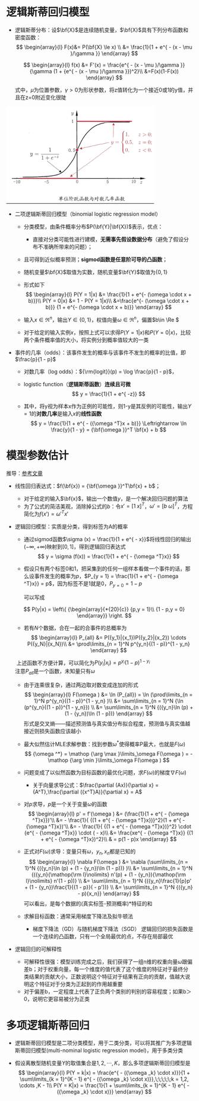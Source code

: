 # 逻辑斯蒂回归模型

- 逻辑斯蒂分布：设$\bf{X}$是连续随机变量，$\bf{X}$具有下列分布函数和密度函数：
  $$
  \begin{array}{l}
  F(x)&= P(\bf{X} \le x) \\
	&= \frac{1}{1 + e^{ - (x - \mu )/\gamma }}
  \end{array}
  $$
  
  $$
  \begin{array}{l}
  f(x) &= F'(x) = \frac{e^{ - (x - \mu )/\gamma }} {\gamma (1 + {e^{ - (x - \mu )/\gamma }})^2}\\
  &=F(x)(1-F(x))
  \end{array}
  $$
  
  式中，$\mu$为位置参数，$\gamma>0$为形状参数，将z值转化为一个接近0或1的y值，并且在z=0附近变化很陡

![](pic\logistic.png)

- 二项逻辑斯蒂回归模型（binomial logistic regression model）

  - 分类模型，由条件概率分布$P(\bf{Y}|\bf{X})$表示，优点：

    - 直接对分类可能性进行建模，**无需事先假设数据分布**（避免了假设分布不准确所带来的问题）；
  - 且可得到近似概率预测；**sigmod函数是任意阶可导的凸函数**；
  
  - 随机变量$\bf{X}$取值为实数，随机变量$\bf{Y}$取值为$\{0,1\}$
  
  - 形式如下
    $$
    \begin{array}{l}
    P(Y = 1|x) &= \frac{1}{1 + e^{- (\omega  \cdot x + b)}}\\
  P(Y = 0|x) &= 1 - P(Y = 1|x)\\
               &=\frac{e^{- (\omega  \cdot x + b)}} {1 + e^{- (\omega  \cdot x + b)}}
    \end{array}
    $$
  
  - 输入$x \in {\Re ^n}$，输出$Y\in\{0,1\}$，权值向量$\omega\in {\Re ^n}$，偏置$b\in \Re $
  
  - 对于给定的输入实例$x$，按照上式可以求得$P(Y = 1|x)$和$P(Y = 0|x)$，比较两个条件概率值的大小，将实例分到概率值较大的一类
- 事件的几率（odds）：该事件发生的概率与该事件不发生的概率的比值，即$\frac{p}{1 - p}$

  - 对数几率（log odds）：${\rm{logit}}(p) = \log \frac{p}{1 - p}$，
  
  - logistic function（**逻辑斯蒂函数**）**连续且可微**
    $$
    y = \frac{1}{1 + e^{ -z}}
    $$
  
  - 其中，将y视为样本x作为正例的可能性，则1-y是其反例的可能性，输出$Y=1$的**对数几率**是输入$x$的**线性函数**
    $$
    y = \frac{1}{1 + e^{ - ({\omega ^T}x + b)}} \Leftrightarrow \ln \frac{y}{1 - y} = {\bf{\omega }}^T \bf{x} + b
    $$

# 模型参数估计

推导：[参考文章](https://zhuanlan.zhihu.com/p/44591359)

  - 线性回归表达式：$f(\bf{x}) = {\bf{\omega }}^T\bf{x} + b$；

    - 对于给定的输入$\bf{x}$，输出一个数值$y$，是一个解决回归问题的算法
    - 为了公式的简洁美观，消除掉公式的$b$：令$x' = {[1\;x]^T}$，$\omega ' = {[b\;\omega ]^T}$，方程简化为$f(x') = \omega {'^T}x'$

  - 逻辑回归模型：实质是分类，得到标签为A的概率

    - 通过sigmod函数$\sigma (x) = \frac{1}{1 + e^{ - x}}$将线性回归的输出$( - \infty , + \infty )$映射到$[0,1]$，得到逻辑回归表达式
      $$
      y = \sigma (f(x)) = \frac{1}{1 + e^{ - {\omega ^T}x}}
      $$

    - 假设只有两个标签0和1，把采集到的任何一组样本看做一个事件的话，那么设事件发生的概率为$p$，$P_{y = 1} = \frac{1}{1 + e^{ - {\omega ^T}x}} = p$，因为标签不是1就是0，${P_{y = 0}} = 1-p$

      可以写成

    $$
    P(y|x) = \left\{ {\begin{array}{*{20}{c}}
    {p,y = 1}\\
    {1 - p,y = 0}
    \end{array}} \right.
    $$

    - 若有$N$个数据，合在一起的合事件的总概率为
      $$
      \begin{array}{l}
          P_{all} &= P({y_1}|{x_1})P({y_2}|{x_2}) \cdots P({y_N}|{x_N})\\
           &= \prod\limits_{n = 1}^N p^{y_n}{(1 - p)}^{1 - y_n} 
          \end{array}
      $$

    ​       上述函数不方便计算，可以简化为$P({y_i}|{x_i}) = {p^{{y_i}}}{(1 - p)^{1 - {y_i}}}$   
    ​        注意$P_{all}$是一个函数，未知量只有$\omega$            

    - 由于连乘很复杂，通过两边取对数变成连加的形式
      $$
      \begin{array}{l}
              F(\omega ) &= \ln (P_{all}) = \ln (\prod\limits_{n = 1}^N p^{y_n}{(1 - p)}^{1 - y_n} )\\
               &= \sum\limits_{n = 1}^N {\ln (p^{y_n}{(1 - p)}^{1 - y_n}}) \\
               &= \sum\limits_{n = 1}^N {({y_n}\ln (p) + (1 - {y_n})\ln (1 - p))} 
              \end{array}
      $$
    形式是交叉熵——描述预测值与真实值分布拟合程度，预测值与真实值越接近则损失函数应该越小
      
    - 最大似然估计MLE求解参数：找到参数$\omega^*$使得概率P最大，也就是$F(\omega)$
      $$
      {\omega ^*} = \mathop {\arg \max }\limits_\omega  F(\omega ) =  - \mathop {\arg \min }\limits_\omega  F(\omega )
      $$

    - 问题变成了以似然函数为目标函数的最优化问题，求$F(\omega)$的梯度$\nabla F(\omega )$

      - 关于向量求导公式：$\frac{\partial (Ax)}{\partial x} = {A^T},\frac{\partial ({x^T}A)}{\partial x} = A$

    - 对$p$求导，$p$是一个关于变量$\omega$的函数
      $$
      \begin{array}{l}
      p' = f'(\omega ) &= (\frac{1}{1 + e^{ - {\omega ^T}x}})'\\
       &=  - \frac{1}{ {(1 + e^{ - {\omega ^T}x})}^2}(1 + e^{ - {\omega ^T}x})'\\
       &=  - \frac{1}{ {(1 + e^{ - {\omega ^T}x})}^2} \cdot {e^{ - {\omega ^T}x}} \cdot ( - x)\\
           &= \frac{xe^{ - {\omega ^T}x}} {(1 + e^{ - {\omega ^T}x})^2}\\
          & = p(1 - p)x
      \end{array}
      $$

    - 正式对$F(\omega)$求导：变量只有$\omega$，$y_n,x_n$都是已知的
      $$
      \begin{array}{l}
      \nabla F(\omega ) &= \nabla (\sum\limits_{n = 1}^N {({y_n}\ln (p) + (1 - {y_n})\ln (1 - p))} )\\
           &= \sum\limits_{n = 1}^N {({y_n}{\mathop{\rm l}\nolimits} n'(p) + (1 - {y_n}){\mathop{\rm l}\nolimits} n'(1 - p))} \\
           &= \sum\limits_{n = 1}^N {({y_n}\frac{1}{p}p' + (1 - {y_n})\frac{1}{{1 - p}}( - p'))} \\
           &= \sum\limits_{n = 1}^N {({y_n} - p){x_n}} 
          \end{array}
      $$
      可以看出，是每个数据的(真实标签-预测概率)*特征的和

    - 求解目标函数：通常采用梯度下降法及拟牛顿法

      - 梯度下降法（GD）与随机梯度下降法（SGD）
        逻辑回归的损失函数是一个连续的凸函数，只有一个全局最优的点，不存在局部最优

  - 逻辑回归的可解释性

    - 可解释性很强：模型训练完成之后，我们获得了一组n维的权重向量$\omega$跟偏差b；对于权重向量，每一个维度的值代表了这个维度的特征对于最终分类结果的贡献大小，正数说明这个特征对于结果有正向的贡献，值越大说明这个特征对于分类为正起到的作用越重要
    - 对于偏差b，一定程度上代表了正负两个类别的判别的容易程度；如果b＞0，说明它更容易被分为正类

# 多项逻辑斯蒂回归

* 逻辑斯蒂回归模型是二项分类模型，用于二类分类，可以将其推广为多项逻辑斯蒂回归模型(multi-nominal logistic regression model)，用于多类分类

* 假设离散型随机变量$Y$的取值集合是${1,2,\cdots,K}$，那么多项逻辑斯蒂回归模型是
  $$
  \begin{array}{l}
  P(Y = k|x) = \frac{e^{ - ({\omega _k} \cdot x)}}{1 + \sum\limits_{k = 1}^{K - 1} e^{ - ({\omega _k} \cdot x)}},\;\;\;\;\;k = 1,2, \cdots ,K - 1\\
  P(Y = K|x) = \frac{1}{1 + \sum\limits_{k = 1}^{K - 1} e^{ - ({\omega _k} \cdot x)}}
  \end{array}
  $$
